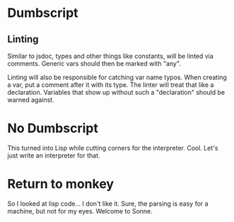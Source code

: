 # Dumbscript

## Linting
Similar to jsdoc, types and other things like constants,
will be linted via comments.
Generic vars should then be marked with "any".

Linting will also be responsible for catching var name typos.
When creating a var, put a comment after it with its type.
The linter will treat that like a declaration.
Variables that show up without such a "declaration" should be warned against.

# No Dumbscript

This turned into Lisp while cutting corners for the interpreter.
Cool.
Let's just write an interpreter for that.

# Return to monkey

So I looked at lisp code... I don't like it.
Sure, the parsing is easy for a machine, but not for my eyes.
Welcome to Sonne.
